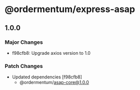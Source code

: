 # @ordermentum/express-asap

## 1.0.0

### Major Changes

- f98cfb8: Upgrade axios version to 1.0

### Patch Changes

- Updated dependencies [f98cfb8]
  - @ordermentum/asap-core@1.0.0
